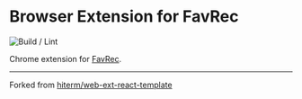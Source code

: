 # Browser Extension for FavRec

![Build / Lint](https://github.com/smallkirby/favrec-ext/actions/workflows/build-lint.yml/badge.svg)

Chrome extension for [FavRec](https://github.com/smallkirby/favrec).

---

Forked from [hiterm/web-ext-react-template](https://github.com/hiterm/web-ext-react-template)
